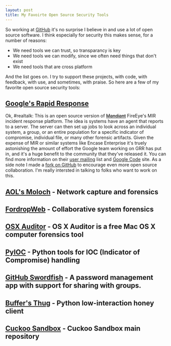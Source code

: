 ```yaml
---
layout: post
title: My Favoirte Open Source Security Tools
---
```

So working at [GitHub](http://github.com) it's no surprise I believe in and use a lot of open source software. I think especially for security this makes sense, for a number of reasons:
* We need tools we can trust, so transparancy is key
* We need tools we can modify, since we often need things that don't exist
* We need tools that are cross platform

And the list goes on. I try to support these projects, with code, with feedback, with use, and sometimes, with praise. So here are a few of my favorite open source security tools:

## [Google's Rapid Response](https://code.google.com/p/grr/)
Ok, #realtalk: This is an open source version of [~~Mandiant~~](http://www.mandiant.com) FireEye's MIR incident response platform. The idea is systems have an agent that reports to a server. The server can then set up jobs to look across an individual system, a group, or an entire population for a specific indicator of compromise, individual file, or many other forensic artifacts. Given the expense of MIR or similar systems like Encase Enterprise it's truely astonishing the amount of effort the Google team working on GRR has put in, and it's a huge benefit to the community that they've released it. You can find more information on their [user mailing](https://groups.google.com/forum/#!forum/grr-users) list and [Google Code](https://code.google.com/p/grr/) site. As a side note I made a [fork on GitHub](https://github.com/grr-hackers/grr) to encourage even more open source collaboration. I'm really intersted in talking to folks who want to work on this.

## [AOL's Moloch](https://github.com/aol/moloch) - Network capture and forensics
## [FordropWeb](https://github.com/berggren/fordropweb) - Collaborative system forensics
## [OSX Auditor](https://github.com/jipegit/OSXAuditor) - OS X Auditor is a free Mac OS X computer forensics tool
## [PyIOC](https://github.com/jeffbryner/pyioc) - Python tools for IOC (Indicator of Compromise) handling
## [GitHub Swordfish](https://github.com/github/swordfish) - A password management app with support for sharing with groups. 
## [Buffer's Thug](https://github.com/buffer/thug) - Python low-interaction honey client
## [Cuckoo Sandbox](https://github.com/cuckoobox/cuckoo) - Cuckoo Sandbox main repository

